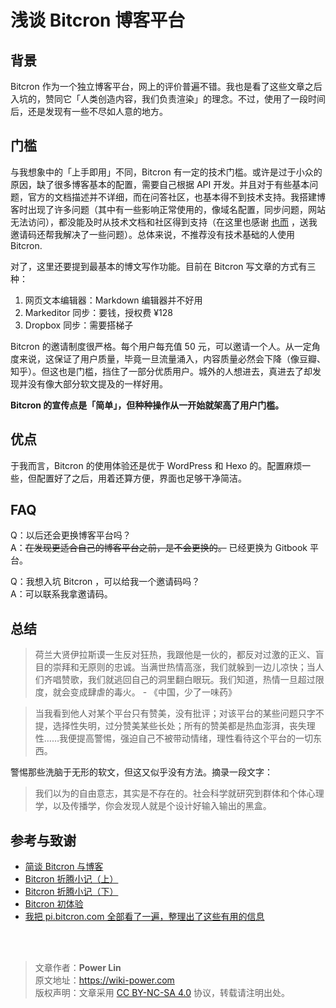 # 浅谈 Bitcron 博客平台

## 背景

Bitcron 作为一个独立博客平台，网上的评价普遍不错。我也是看了这些文章之后入坑的，赞同它「人类创造内容，我们负责渲染」的理念。不过，使用了一段时间后，还是发现有一些不尽如人意的地方。

## 门槛

与我想象中的「上手即用」不同，Bitcron 有一定的技术门槛。或许是过于小众的原因，缺了很多博客基本的配置，需要自己根据 API 开发。并且对于有些基本问题，官方的文档描述并不详细，而在问答社区，也基本得不到技术支持。我搭建博客时出现了许多问题（其中有一些影响正常使用的，像域名配置，同步问题，网站无法访问），都没能及时从技术文档和社区得到支持（在这里也感谢 [也而](https://zoomyale.com/) ，送我邀请码还帮我解决了一些问题）。总体来说，不推荐没有技术基础的人使用 Bitcron.

对了，这里还要提到最基本的博文写作功能。目前在 Bitcron 写文章的方式有三种：

1. 网页文本编辑器：Markdown 编辑器并不好用
2. Markeditor 同步：要钱，授权费 ¥128
3. Dropbox 同步：需要搭梯子

Bitcron 的邀请制度很严格。每个用户每充值 50 元，可以邀请一个人。从一定角度来说，这保证了用户质量，毕竟一旦流量涌入，内容质量必然会下降（像豆瓣、知乎）。但这也是门槛，挡住了一部分优质用户。城外的人想进去，真进去了却发现并没有像大部分软文提及的一样好用。

**Bitcron 的宣传点是「简单」，但种种操作从一开始就架高了用户门槛。**

## 优点

于我而言，Bitcron 的使用体验还是优于 WordPress 和 Hexo 的。配置麻烦一些，但配置好了之后，用着还算方便，界面也足够干净简洁。

## FAQ

Q：以后还会更换博客平台吗？  
A：~~在发现更适合自己的博客平台之前，是不会更换的。~~ 已经更换为 Gitbook 平台。

Q：我想入坑 Bitcron ，可以给我一个邀请码吗？  
A：可以联系我拿邀请码。

## 总结

> 荷兰大贤伊拉斯谟一生反对狂热，我跟他是一伙的，都反对过激的正义、盲目的崇拜和无原则的忠诚。当满世热情高涨，我们就躲到一边儿凉快；当人们齐唱赞歌，我们就逃回自己的洞里翻白眼玩。我们知道，热情一旦超过限度，就会变成肆虐的毒火。 - 《中国，少了一味药》

> 当我看到他人对某个平台只有赞美，没有批评；对该平台的某些问题只字不提，选择性失明，过分赞美某些长处；所有的赞美都是热血澎湃，丧失理性……我便提高警惕，强迫自己不被带动情绪，理性看待这个平台的一切东西。

警惕那些洗脑于无形的软文，但这又似乎没有方法。摘录一段文字：

> 我们以为的自由意志，其实是不存在的。社会科学就研究到群体和个体心理学，以及传播学，你会发现人就是个设计好输入输出的黑盒。

## 参考与致谢

- [简谈 Bitcron 与博客](https://linhai1990.com/archives/89.html)
- [Bitcron 折腾小记（上）](https://linhai1990.com/archives/103.html)
- [Bitcron 折腾小记（下）](https://linhai1990.com/archives/104.html)
- [Bitcron 初体验](https://cyhour.com/533/)
- [我把 pi.bitcron.com 全部看了一遍，整理出了这些有用的信息](https://www.liaoyuqin.com/post/help/pibitcron)

<br />

<br />

> 文章作者：**Power Lin**  
> 原文地址：<https://wiki-power.com>  
> 版权声明：文章采用 [CC BY-NC-SA 4.0](https://creativecommons.org/licenses/by/4.0/deed.zh) 协议，转载请注明出处。
